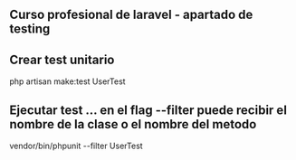 
## Curso profesional de laravel - apartado de testing


## Crear test unitario

php artisan make:test UserTest

## Ejecutar test ... en el flag --filter puede recibir el nombre de la clase o el nombre del metodo

vendor/bin/phpunit --filter UserTest

